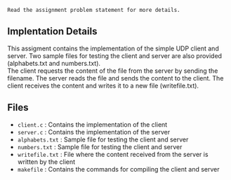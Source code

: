 ```
Read the assignment problem statement for more details.
```
## Implentation Details
This assigment contains the implementation of the simple UDP client and server. Two sample files for testing the client and server are also provided (alphabets.txt and numbers.txt).
<br>
The client requests the content of the file from the server by sending the filename. The server reads the file and sends the content to the client. The client receives the content and writes it to a new file (writefile.txt).
<br>
## Files
- `client.c` : Contains the implementation of the client
- `server.c` : Contains the implementation of the server
- `alphabets.txt` : Sample file for testing the client and server
- `numbers.txt` : Sample file for testing the client and server
- `writefile.txt` : File where the content received from the server is written by the client
- `makefile` : Contains the commands for compiling the client and server